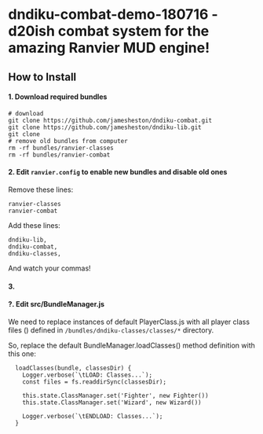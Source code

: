 # dndiku-combat-demo-180716 - d20ish combat system for the amazing Ranvier MUD engine!



## How to Install

#### 1. Download required bundles
```
# download
git clone https://github.com/jamesheston/dndiku-combat.git
git clone https://github.com/jamesheston/dndiku-lib.git
git clone 
# remove old bundles from computer
rm -rf bundles/ranvier-classes
rm -rf bundles/ranvier-combat
```


#### 2. Edit `ranvier.config` to enable new bundles and disable old ones
Remove these lines:
```
ranvier-classes
ranvier-combat
```

Add these lines:
```
dndiku-lib,
dndiku-combat,
dndiku-classes,
```
And watch your commas!


#### 3. 


#### ?. Edit src/BundleManager.js 

We need to replace instances of default PlayerClass.js with all player class files () defined in `/bundles/dndiku-classes/classes/*` directory.

So, replace the default BundleManager.loadClasses() method definition with this one:
```
  loadClasses(bundle, classesDir) {
    Logger.verbose(`\tLOAD: Classes...`);
    const files = fs.readdirSync(classesDir);

    this.state.ClassManager.set('Fighter', new Fighter())
    this.state.ClassManager.set('Wizard', new Wizard())

    Logger.verbose(`\tENDLOAD: Classes...`);
  }
```


